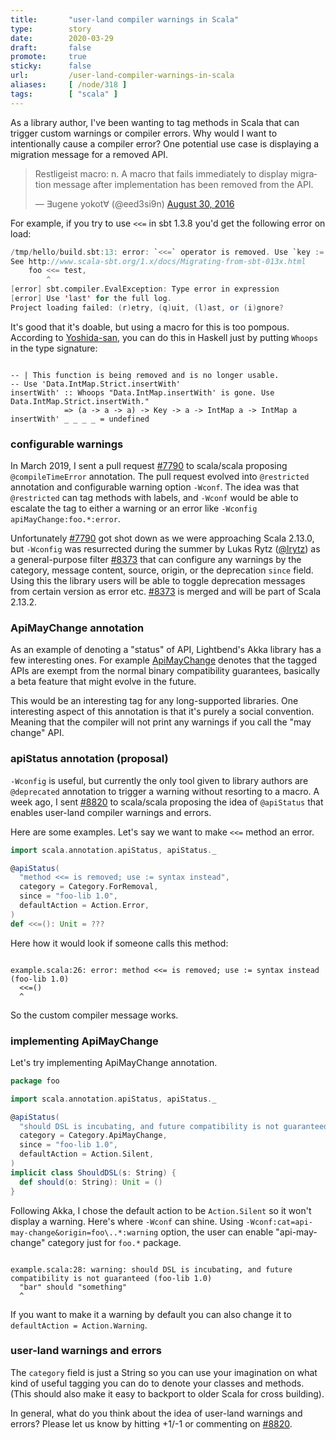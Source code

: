 ```yaml
---
title:       "user-land compiler warnings in Scala"
type:        story
date:        2020-03-29
draft:       false
promote:     true
sticky:      false
url:         /user-land-compiler-warnings-in-scala
aliases:     [ /node/318 ]
tags:        [ "scala" ]
---
```


  [1]: https://twitter.com/not_xuwei_k/status/1240354073297268737
  [7790]: https://github.com/scala/scala/pull/7790
  [8373]: https://github.com/scala/scala/pull/8373
  [8820]: https://github.com/scala/scala/pull/8820
  [ApiMayChange]: https://doc.akka.io/docs/akka/current/common/may-change.html

As a library author, I've been wanting to tag methods in Scala that can trigger custom warnings or compiler errors. Why would I want to intentionally cause a compiler error? One potential use case is displaying a migration message for a removed API.

<blockquote class="twitter-tweet"><p lang="en" dir="ltr">
Restligeist macro: n. A macro that fails immediately to display migration message after implementation has been removed from the API.</p>&mdash; ∃ugene yokot∀ (@eed3si9n) 
<a href="https://twitter.com/eed3si9n/status/770584274819055617?ref_src=twsrc%5Etfw">August 30, 2016</a>
</blockquote>

For example, if you try to use `<<=` in sbt 1.3.8 you'd get the following error on load:

```scala
/tmp/hello/build.sbt:13: error: `<<=` operator is removed. Use `key := { x.value }` or `key ~= (old => { newValue })`.
See http://www.scala-sbt.org/1.x/docs/Migrating-from-sbt-013x.html
    foo <<= test,
        ^
[error] sbt.compiler.EvalException: Type error in expression
[error] Use 'last' for the full log.
Project loading failed: (r)etry, (q)uit, (l)ast, or (i)gnore?
```

It's good that it's doable, but using a macro for this is too pompous. According to [Yoshida-san][1], you can do this in Haskell just by putting `Whoops` in the type signature:

<code>
-- | This function is being removed and is no longer usable.
-- Use 'Data.IntMap.Strict.insertWith'
insertWith' :: Whoops "Data.IntMap.insertWith' is gone. Use Data.IntMap.Strict.insertWith."
            => (a -> a -> a) -> Key -> a -> IntMap a -> IntMap a
insertWith' _ _ _ _ = undefined
</code>

### configurable warnings

In March 2019, I sent a pull request [#7790][7790] to scala/scala proposing `@compileTimeError` annotation. The pull request evolved into `@restricted` annotation and configurable warning option `-Wconf`. The idea was that `@restricted` can tag methods with labels, and `-Wconf` would be able to escalate the tag to either a warning or an error like `-Wconfig apiMayChange:foo.*:error`.

Unfortunately [#7790][7790] got shot down as we were approaching Scala 2.13.0, but `-Wconfig` was resurrected during the summer by Lukas Rytz ([@lrytz](https://twitter.com/lrytz)) as a general-purpose filter [#8373][8373] that can configure any warnings by the category, message content, source, origin, or the deprecation `since` field. Using this the library users will be able to toggle deprecation messages from certain version as error etc. [#8373][8373] is merged and will be part of Scala 2.13.2.

### ApiMayChange annotation

As an example of denoting a "status" of API, Lightbend's Akka library has a few interesting ones. For example [ApiMayChange][ApiMayChange] denotes that the tagged APIs are exempt from the normal binary compatibility guarantees, basically a beta feature that might evolve in the future.

This would be an interesting tag for any long-supported libraries. One interesting aspect of this annotation is that it's purely a social convention. Meaning that the compiler will not print any warnings if you call the "may change" API.

### apiStatus annotation (proposal)

`-Wconfig` is useful, but currently the only tool given to library authors are `@deprecated` annotation to trigger a warning without resorting to a macro. A week ago, I sent [#8820][8820] to scala/scala proposing the idea of `@apiStatus` that enables user-land compiler warnings and errors.

Here are some examples. Let's say we want to make `<<=` method an error.

```scala
import scala.annotation.apiStatus, apiStatus._

@apiStatus(
  "method <<= is removed; use := syntax instead",
  category = Category.ForRemoval,
  since = "foo-lib 1.0",
  defaultAction = Action.Error,
)
def <<=(): Unit = ???
```

Here how it would look if someone calls this method:

<code>
example.scala:26: error: method <<= is removed; use := syntax instead (foo-lib 1.0)
  <<=()
  ^
</code>

So the custom compiler message works.

### implementing ApiMayChange

Let's try implementing ApiMayChange annotation.

```scala
package foo

import scala.annotation.apiStatus, apiStatus._

@apiStatus(
  "should DSL is incubating, and future compatibility is not guaranteed",
  category = Category.ApiMayChange,
  since = "foo-lib 1.0",
  defaultAction = Action.Silent,
)
implicit class ShouldDSL(s: String) {
  def should(o: String): Unit = ()
}
```

Following Akka, I chose the default action to be `Action.Silent` so it won't display a warning. Here's where `-Wconf` can shine. Using `-Wconf:cat=api-may-change&origin=foo\..*:warning` option, the user can enable "api-may-change" category just for `foo.*` package.

<code>
example.scala:28: warning: should DSL is incubating, and future compatibility is not guaranteed (foo-lib 1.0)
  "bar" should "something"
  ^
</code>

If you want to make it a warning by default you can also change it to `defaultAction = Action.Warning`.

### user-land warnings and errors

The `category` field is just a String so you can use your imagination on what kind of useful tagging you can do to denote your classes and methods. (This should also make it easy to backport to older Scala for cross building).

In general, what do you think about the idea of user-land warnings and errors? Please let us know by hitting +1/-1 or commenting on [#8820][8820].
